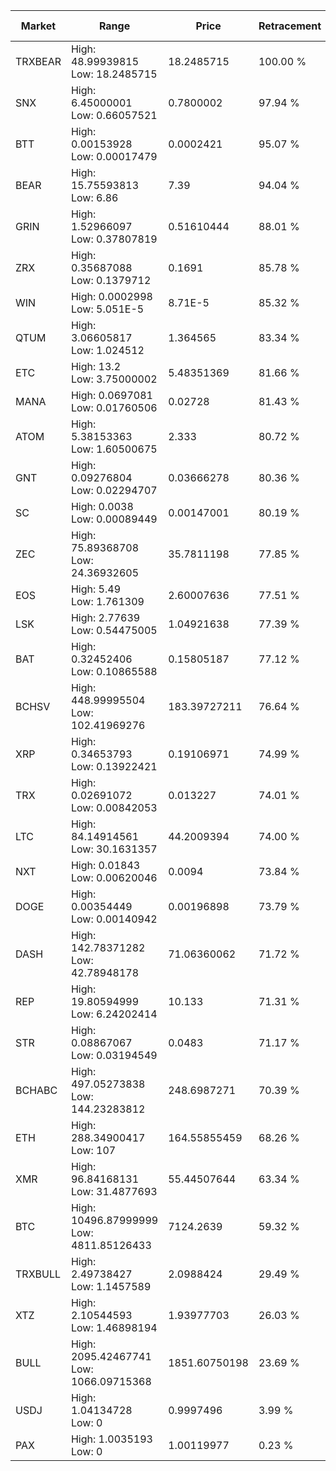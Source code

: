| Market | Range | Price| Retracement | Doubles to 50% |
| --- | --- | --- | --- | --- |
| TRXBEAR | High: 48.99939815<br />Low: 18.2485715 | 18.2485715 | 100.00 % | 1.84 |
| SNX | High: 6.45000001<br />Low: 0.66057521 | 0.7800002 | 97.94 % | 4.56 |
| BTT | High: 0.00153928<br />Low: 0.00017479 | 0.0002421 | 95.07 % | 3.54 |
| BEAR | High: 15.75593813<br />Low: 6.86 | 7.39 | 94.04 % | 1.53 |
| GRIN | High: 1.52966097<br />Low: 0.37807819 | 0.51610444 | 88.01 % | 1.85 |
| ZRX | High: 0.35687088<br />Low: 0.1379712 | 0.1691 | 85.78 % | 1.46 |
| WIN | High: 0.0002998<br />Low: 5.051E-5 | 8.71E-5 | 85.32 % | 2.01 |
| QTUM | High: 3.06605817<br />Low: 1.024512 | 1.364565 | 83.34 % | 1.50 |
| ETC | High: 13.2<br />Low: 3.75000002 | 5.48351369 | 81.66 % | 1.55 |
| MANA | High: 0.0697081<br />Low: 0.01760506 | 0.02728 | 81.43 % | 1.60 |
| ATOM | High: 5.38153363<br />Low: 1.60500675 | 2.333 | 80.72 % | 1.50 |
| GNT | High: 0.09276804<br />Low: 0.02294707 | 0.03666278 | 80.36 % | 1.58 |
| SC | High: 0.0038<br />Low: 0.00089449 | 0.00147001 | 80.19 % | 1.60 |
| ZEC | High: 75.89368708<br />Low: 24.36932605 | 35.7811198 | 77.85 % | 1.40 |
| EOS | High: 5.49<br />Low: 1.761309 | 2.60007636 | 77.51 % | 1.39 |
| LSK | High: 2.77639<br />Low: 0.54475005 | 1.04921638 | 77.39 % | 1.58 |
| BAT | High: 0.32452406<br />Low: 0.10865588 | 0.15805187 | 77.12 % | 1.37 |
| BCHSV | High: 448.99995504<br />Low: 102.41969276 | 183.39727211 | 76.64 % | 1.50 |
| XRP | High: 0.34653793<br />Low: 0.13922421 | 0.19106971 | 74.99 % | 1.27 |
| TRX | High: 0.02691072<br />Low: 0.00842053 | 0.013227 | 74.01 % | 1.34 |
| LTC | High: 84.14914561<br />Low: 30.1631357 | 44.2009394 | 74.00 % | 1.29 |
| NXT | High: 0.01843<br />Low: 0.00620046 | 0.0094 | 73.84 % | 1.31 |
| DOGE | High: 0.00354449<br />Low: 0.00140942 | 0.00196898 | 73.79 % | 1.26 |
| DASH | High: 142.78371282<br />Low: 42.78948178 | 71.06360062 | 71.72 % | 1.31 |
| REP | High: 19.80594999<br />Low: 6.24202414 | 10.133 | 71.31 % | 1.29 |
| STR | High: 0.08867067<br />Low: 0.03194549 | 0.0483 | 71.17 % | 1.25 |
| BCHABC | High: 497.05273838<br />Low: 144.23283812 | 248.6987271 | 70.39 % | 1.29 |
| ETH | High: 288.34900417<br />Low: 107 | 164.55855459 | 68.26 % | 1.20 |
| XMR | High: 96.84168131<br />Low: 31.4877693 | 55.44507644 | 63.34 % | 1.16 |
| BTC | High: 10496.87999999<br />Low: 4811.85126433 | 7124.2639 | 59.32 % | 1.07 |
| TRXBULL | High: 2.49738427<br />Low: 1.1457589 | 2.0988424 | 29.49 % | 0.00 |
| XTZ | High: 2.10544593<br />Low: 1.46898194 | 1.93977703 | 26.03 % | 0.00 |
| BULL | High: 2095.42467741<br />Low: 1066.09715368 | 1851.60750198 | 23.69 % | 0.00 |
| USDJ | High: 1.04134728<br />Low: 0 | 0.9997496 | 3.99 % | 0.00 |
| PAX | High: 1.0035193<br />Low: 0 | 1.00119977 | 0.23 % | 0.00 |
